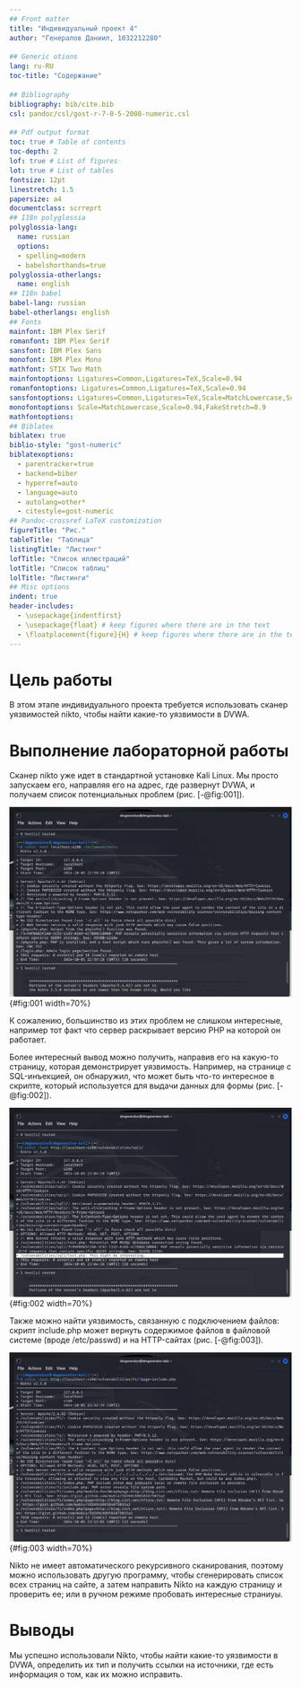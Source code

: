 ```yaml
---
## Front matter
title: "Индивидуальный проект 4"
author: "Генералов Даниил, 1032212280"

## Generic otions
lang: ru-RU
toc-title: "Содержание"

## Bibliography
bibliography: bib/cite.bib
csl: pandoc/csl/gost-r-7-0-5-2008-numeric.csl

## Pdf output format
toc: true # Table of contents
toc-depth: 2
lof: true # List of figures
lot: true # List of tables
fontsize: 12pt
linestretch: 1.5
papersize: a4
documentclass: scrreprt
## I18n polyglossia
polyglossia-lang:
  name: russian
  options:
  - spelling=modern
  - babelshorthands=true
polyglossia-otherlangs:
  name: english
## I18n babel
babel-lang: russian
babel-otherlangs: english
## Fonts
mainfont: IBM Plex Serif
romanfont: IBM Plex Serif
sansfont: IBM Plex Sans
monofont: IBM Plex Mono
mathfont: STIX Two Math
mainfontoptions: Ligatures=Common,Ligatures=TeX,Scale=0.94
romanfontoptions: Ligatures=Common,Ligatures=TeX,Scale=0.94
sansfontoptions: Ligatures=Common,Ligatures=TeX,Scale=MatchLowercase,Scale=0.94
monofontoptions: Scale=MatchLowercase,Scale=0.94,FakeStretch=0.9
mathfontoptions:
## Biblatex
biblatex: true
biblio-style: "gost-numeric"
biblatexoptions:
  - parentracker=true
  - backend=biber
  - hyperref=auto
  - language=auto
  - autolang=other*
  - citestyle=gost-numeric
## Pandoc-crossref LaTeX customization
figureTitle: "Рис."
tableTitle: "Таблица"
listingTitle: "Листинг"
lofTitle: "Список иллюстраций"
lotTitle: "Список таблиц"
lolTitle: "Листинги"
## Misc options
indent: true
header-includes:
  - \usepackage{indentfirst}
  - \usepackage{float} # keep figures where there are in the text
  - \floatplacement{figure}{H} # keep figures where there are in the text
---
```


# Цель работы

В этом этапе индивидуального проекта требуется использовать сканер уязвимостей nikto,
чтобы найти какие-то уязвимости в DVWA.

# Выполнение лабораторной работы

Сканер nikto уже идет в стандартной установке Kali Linux.
Мы просто запускаем его, направляя его на адрес, где развернут DVWA,
и получаем список потенциальных проблем (рис. [-@fig:001]).

![nikto](image/Screenshot_0001.png){#fig:001 width=70%}

К сожалению, большинство из этих проблем не слишком интересные,
например тот факт что сервер раскрывает версию PHP на которой он работает.

Более интересный вывод можно получить, направив его на какую-то страницу, которая демонстрирует уязвимость.
Например, на странице с SQL-инъекцией, он обнаружил, что может быть что-то интересное в скрипте,
который используется для выдачи данных для формы (рис. [-@fig:002]).

![nikto](image/Screenshot_0002.png){#fig:002 width=70%}

Также можно найти уязвимость, связанную с подключением файлов:
скрипт include.php может вернуть содержимое файлов в файловой системе (вроде /etc/passwd)
и на HTTP-сайтах (рис. [-@fig:003]).

![nikto](image/Screenshot_0003.png){#fig:003 width=70%}

Nikto не имеет автоматического рекурсивного сканирования, поэтому можно использовать другую программу, чтобы сгенерировать список всех страниц на сайте,
а затем направить Nikto на каждую страницу и проверить ее;
или в ручном режиме пробовать интересные страниуы.


# Выводы

Мы успешно использовали Nikto, чтобы найти какие-то уязвимости в DVWA,
определить их тип и получить ссылки на источники, где есть информация о том, как их можно исправить.